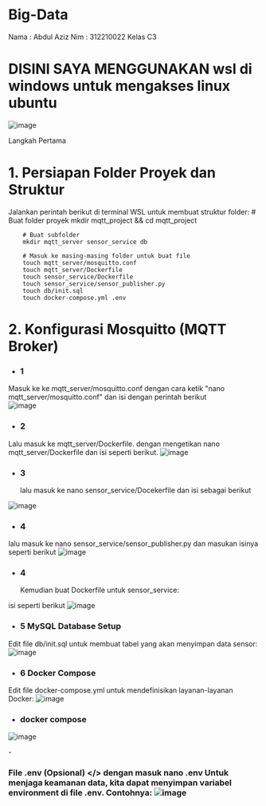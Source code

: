 # Big-Data
Nama : Abdul Aziz
Nim : 312210022
Kelas C3


# DISINI SAYA MENGGUNAKAN wsl di windows untuk mengakses linux ubuntu
![image](https://github.com/user-attachments/assets/dfac93f2-2a2c-468e-8fda-f7b0df80ea0d)

Langkah Pertama 
# 1. Persiapan Folder Proyek dan Struktur
Jalankan perintah berikut di terminal WSL untuk membuat struktur folder:
        # Buat folder proyek
        mkdir mqtt_project && cd mqtt_project

        # Buat subfolder
        mkdir mqtt_server sensor_service db

        # Masuk ke masing-masing folder untuk buat file
        touch mqtt_server/mosquitto.conf
        touch mqtt_server/Dockerfile
        touch sensor_service/Dockerfile
        touch sensor_service/sensor_publisher.py
        touch db/init.sql
        touch docker-compose.yml .env
# 2. Konfigurasi Mosquitto (MQTT Broker)

- <h3>1</h3>
Masuk ke ke mqtt_server/mosquitto.conf dengan cara ketik "nano mqtt_server/mosquitto.conf"
dan isi dengan perintah berikut                                                                 
   ![image](https://github.com/user-attachments/assets/c4851d51-f81a-4789-bff7-46a66eb61f70)

- <h3>2</h3>
Lalu masuk ke mqtt_server/Dockerfile.
dengan mengetikan nano mqtt_server/Dockerfile
dan isi seperti berikut.
  ![image](https://github.com/user-attachments/assets/55e7ee4b-7c84-422e-a5b0-aebe3297d1cd)

- <h3>3</h3> lalu masuk ke nano sensor_service/Docekerfile dan isi sebagai berikut
  
![image](https://github.com/user-attachments/assets/6cd59a8c-a3a1-4e1b-b4f4-6357ce93ef4c)

- <h3>4</h3>
lalu masuk ke nano sensor_service/sensor_publisher.py dan masukan isinya seperti berikut
![image](https://github.com/user-attachments/assets/25960d37-f5e5-411c-b0b7-6f7aa9a25158)

- <h3>4</h3> Kemudian buat Dockerfile untuk sensor_service:
isi seperti berikut 
![image](https://github.com/user-attachments/assets/1d6dd425-1f78-4ae7-8f99-8f254dd70193)

- <h3>5 MySQL Database Setup </h3>

Edit file db/init.sql untuk membuat tabel yang akan menyimpan data sensor:
![image](https://github.com/user-attachments/assets/88702e0f-b99f-4da7-81ef-0c1e5dde5b38)

- <h3>6 Docker Compose </h3>
Edit file docker-compose.yml untuk mendefinisikan layanan-layanan Docker:
![image](https://github.com/user-attachments/assets/685187a5-6b6b-4fd5-98c2-a04ba9a4b567)

- <h3> docker compose </h3>
![image](https://github.com/user-attachments/assets/1c6ffd17-ebb9-4e5b-aad6-7350bd6485f1)


-<h3> File .env (Opsional) </>
dengan masuk nano .env
Untuk menjaga keamanan data, kita dapat menyimpan variabel environment di file .env. Contohnya:
![image](https://github.com/user-attachments/assets/aeea9e45-175f-4a98-b3be-82a55409e4a2)












